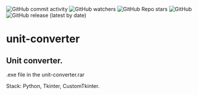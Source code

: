 ![GitHub commit activity](https://img.shields.io/github/commit-activity/m/heartshapedbox/unit-converter?color=5955E8&label=commits)
![GitHub watchers](https://img.shields.io/github/watchers/heartshapedbox/unit-converter?color=5955E8&logo=github)
![GitHub Repo stars](https://img.shields.io/github/stars/heartshapedbox/unit-converter?color=5955E8&logo=github)
![GitHub](https://img.shields.io/github/license/heartshapedbox/unit-converter)
![GitHub release (latest by date)](https://img.shields.io/github/v/release/heartshapedbox/unit-converter?color=FF4500)


# unit-converter
## Unit converter.
.exe file in the unit-converter.rar

Stack:
Python, Tkinter, CustomTkinter.
